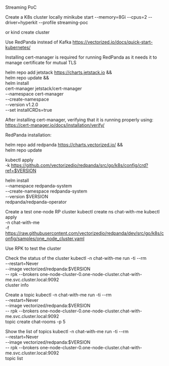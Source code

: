 Streaming PoC

Create a K8s cluster locally
minikube start --memory=8Gi --cpus=2 --driver=hyperkit --profile streaming-poc

or
kind create cluster

Use RedPanda instead of Kafka
https://vectorized.io/docs/quick-start-kubernetes/

Installing cert-manager is required for running RedPanda as it needs it to manage certificate for mutual TLS

helm repo add jetstack https://charts.jetstack.io && \
helm repo update && \
helm install \
  cert-manager jetstack/cert-manager \
  --namespace cert-manager \
  --create-namespace \
  --version v1.2.0 \
  --set installCRDs=true

After installing cert-manager, verifying that it is running properly using:
https://cert-manager.io/docs/installation/verify/

RedPanda installation:

helm repo add redpanda https://charts.vectorized.io/ && \
helm repo update

kubectl apply \
-k https://github.com/vectorizedio/redpanda/src/go/k8s/config/crd?ref=$VERSION

helm install \
--namespace redpanda-system \
--create-namespace redpanda-system \
--version $VERSION \
redpanda/redpanda-operator

Create a test one-node RP cluster
kubectl create ns chat-with-me
kubectl apply \
-n chat-with-me \
-f https://raw.githubusercontent.com/vectorizedio/redpanda/dev/src/go/k8s/config/samples/one_node_cluster.yaml

Use RPK to test the cluster

Check the status of the cluster
kubectl -n chat-with-me run -ti --rm \
--restart=Never \
--image vectorized/redpanda:$VERSION \
-- rpk --brokers one-node-cluster-0.one-node-cluster.chat-with-me.svc.cluster.local:9092 \
cluster info

Create a topic
kubectl -n chat-with-me run -ti --rm \
--restart=Never \
--image vectorized/redpanda:$VERSION \
-- rpk --brokers one-node-cluster-0.one-node-cluster.chat-with-me.svc.cluster.local:9092 \
topic create chat-rooms -p 5

Show the list of topics
kubectl -n chat-with-me run -ti --rm \
--restart=Never \
--image vectorized/redpanda:$VERSION \
-- rpk --brokers one-node-cluster-0.one-node-cluster.chat-with-me.svc.cluster.local:9092 \
topic list


